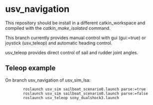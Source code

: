 # usv_navigation

This repository should be install in a different catkin_workspace and compiled with the *catkin_make_isolated* command.

This branch currently provides manual control with gui (gui:=true) or joystick (usv_teleop) and automatic heading control.

usv_teleop provides direct control of sail and rudder joint angles.

## Teleop example

On branch usv_navigation of usv_sim_lsa:

```
        roslaunch usv_sim sailboat_scenario0.launch parse:=true
        roslaunch usv_sim sailboat_scenario0.launch parse:=false
        roslaunch usv_teleop sony_dualshock3.launch
```
